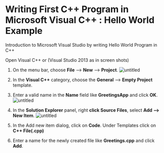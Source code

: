 # Writing First C++ Program in Microsoft Visual C++ : Hello World Example
Introduction to Microsoft Visual Studio by writing Hello World Program in C++

Open Visual C++ or (Visual Studio 2013 as in screen shots)

  1.  On the menu bar, choose **File** --> **New** --> **Project**.
![untitled](https://user-images.githubusercontent.com/41892175/46331912-a2721600-c64c-11e8-9d6a-8dba145973b9.png)

  2. In the **Visual C++** category, choose the **General** --> **Empty Project** template.
  3. Enter a valid name in the **Name** field like **GreetingsApp** and click **OK**.
  ![untitled](https://user-images.githubusercontent.com/41892175/46332006-04328000-c64d-11e8-8d6d-57e270662244.png)

  4. In the **Solution Explorer** panel, right **click Source Files**, select **Add --> New Item**.
  ![untitled](https://user-images.githubusercontent.com/41892175/46332069-54a9dd80-c64d-11e8-8487-cf40fe4b2699.png)
  
  5. In the Add new item dialog, click on **Code**. Under Templates click on **C++ File(.cpp)**
  6. Enter a name for the newly created file like **Greetings.cpp** and click **Add**.
  
  
